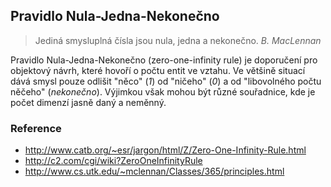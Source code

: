 ## Pravidlo Nula-Jedna-Nekonečno

> Jediná smysluplná čísla jsou nula, jedna a nekonečno. *B. MacLennan*

Pravidlo Nula-Jedna-Nekonečno (zero-one-infinity rule) je doporučení pro objektový návrh, které hovoří o počtu entit ve vztahu. Ve většině situací dává smysl pouze odlišit "něco" (*1*) od "ničeho" (*0*) a od "libovolného počtu něčeho" (*nekonečno*). Výjimkou však mohou být různé souřadnice, kde je počet dimenzí jasně daný a neměnný.

### Reference

- http://www.catb.org/~esr/jargon/html/Z/Zero-One-Infinity-Rule.html
- http://c2.com/cgi/wiki?ZeroOneInfinityRule
- http://www.cs.utk.edu/~mclennan/Classes/365/principles.html
